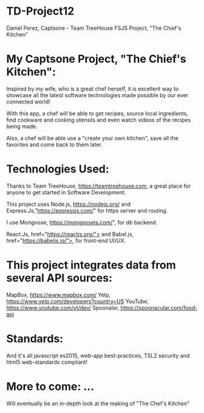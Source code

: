 # TD-Project12
Daniel Perez, Captsone - Team TreeHouse FSJS Project, "The Chief's Kitchen"

# My Captsone Project, "The Chief's Kitchen":

Inspired by my wife, who is a great chef herself, it is excellent way to showcase all the latest software technologies made possible by our ever connected world!

With this app, a chef will be able to get recipes, source local ingredients, find cookware and cooking utensils and even watch videos of the recipes being made.

Also, a chef will be able use a "create your own kitchen", save all the favorites and come back to them later.

# Technologies Used:

Thanks to Team TreeHouse, https://teamtreehouse.com, a great place for anyone to get started in Software Development.

This project uses Node.js, https://nodejs.org/ and Express.Js,"https://expressjs.com/" for https server and routing.

I use Mongoose, https://mongoosejs.com/", for db backend.

React.Js, href="https://reactjs.org/"> and Babel.js, href="https://babeljs.io/">, for front-end UI/UX.

# This project integrates data from several API sources:  

MapBox, https://www.mapbox.com/
Yelp, https://www.yelp.com/developers?country=US
YouTube, https://www.youtube.com/yt/dev/
Spoonalar, https://spoonacular.com/food-api

# Standards:

And it's all javascript es2015, web-app best-practices, TSL2 security and html5 web-standards compliant!

# More to come: ...

Will eventually be an in-depth look at the making of "The Chef's Kitchen"
